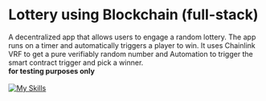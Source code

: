 # Lottery using Blockchain (full-stack)

A decentralized app that allows users to engage a random lottery.
The app runs on a timer and automatically triggers a player to win.
It uses Chainlink VRF to get a pure verifiably random number and Automation to trigger the smart contract trigger and pick a winner.
<br>
**for testing purposes only**
<br><br>
[![My Skills](https://skillicons.dev/icons?i=solidity,nodejs)](https://skillicons.dev)